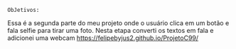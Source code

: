     ObJetivos:

  Essa é a segunda parte do meu projeto onde o usuário clica em um botão e fala selfie para tirar uma foto. Nesta etapa converti os textos em fala e adicionei uma webcam
https://felipebyjus2.github.io/ProjetoC99/
